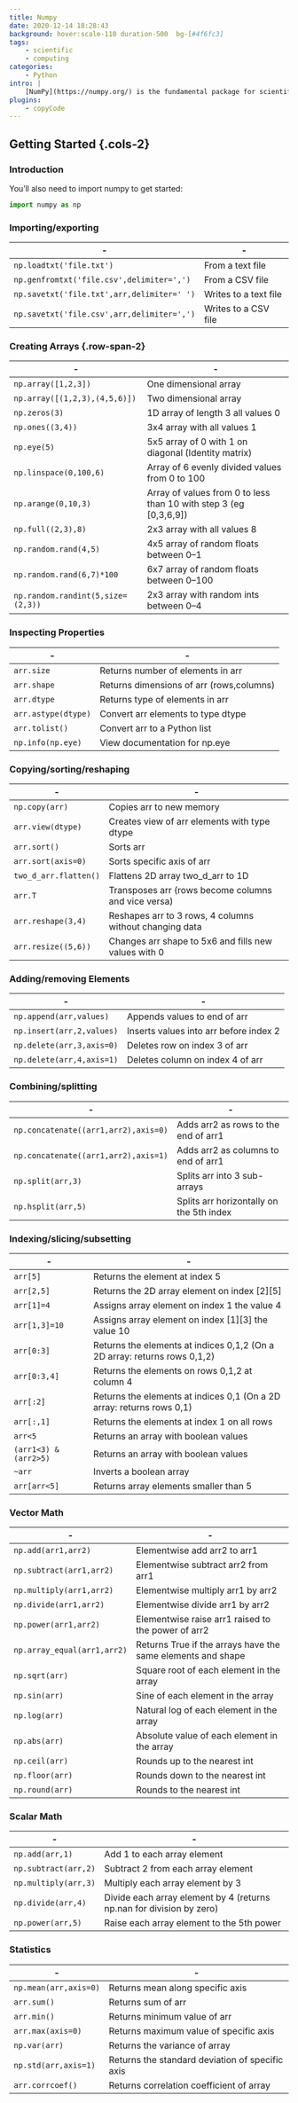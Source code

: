 ```yaml
---
title: Numpy
date: 2020-12-14 18:28:43
background: hover:scale-110 duration-500  bg-[#4f6fc3]
tags:
    - scientific
    - computing
categories:
    - Python
intro: |
    [NumPy](https://numpy.org/) is the fundamental package for scientific computing with Python. This cheat sheet is a quick reference for NumPy beginners.
plugins:
    - copyCode
---
```


Getting Started {.cols-2}
---------------

### Introduction

You’ll also need to import numpy to get started:

```python
import numpy as np
```


### Importing/exporting


| -                                          | -                     |
|--------------------------------------------|-----------------------|
| `np.loadtxt('file.txt')`                   | From a text file      |
| `np.genfromtxt('file.csv',delimiter=',')`  | From a CSV file       |
| `np.savetxt('file.txt',arr,delimiter=' ')` | Writes to a text file |
| `np.savetxt('file.csv',arr,delimiter=',')` | Writes to a CSV file  |


### Creating Arrays {.row-span-2}


| -                             | -                                 |
|-------------------------------|-----------------------------------|
| `np.array([1,2,3])`           | One dimensional array             |
| `np.array([(1,2,3),(4,5,6)])` | Two dimensional array             |
| `np.zeros(3)`                 | 1D array of length 3 all values 0 |
| `np.ones((3,4))`              | 3x4 array with all values 1       |
| `np.eye(5)` | 5x5 array of 0 with 1 on diagonal (Identity matrix)
| `np.linspace(0,100,6)` | Array of 6 evenly divided values from 0 to 100 |
| `np.arange(0,10,3)` | Array of values from 0 to less than 10 with step 3 (eg [0,3,6,9])
| `np.full((2,3),8)` | 2x3 array with all values 8 |
| `np.random.rand(4,5)` | 4x5 array of random floats between 0–1 |
| `np.random.rand(6,7)*100` | 6x7 array of random floats between 0–100 |
| `np.random.randint(5,size=(2,3))` | 2x3 array with random ints between 0–4 |


### Inspecting Properties


| -          | -                                 |
|------------|-----------------------------------|
| `arr.size` | Returns number of elements in arr |
| `arr.shape` | Returns dimensions of arr (rows,columns)
| `arr.dtype` | Returns type of elements in arr |
| `arr.astype(dtype)` | Convert arr elements to type dtype |
| `arr.tolist()` | Convert arr to a Python list |
| `np.info(np.eye)` | View documentation for np.eye |


### Copying/sorting/reshaping


| -                     | -                                            |
|-----------------------|----------------------------------------------|
| `np.copy(arr)`        | Copies arr to new memory                     |
| `arr.view(dtype)`     | Creates view of arr elements with type dtype |
| `arr.sort()`          | Sorts arr                                    |
| `arr.sort(axis=0)`    | Sorts specific axis of arr                   |
| `two_d_arr.flatten()` | Flattens 2D array two_d_arr to 1D            |
| `arr.T` | Transposes arr (rows become columns and vice versa)
| `arr.reshape(3,4)` | Reshapes arr to 3 rows, 4 columns without changing data |
| `arr.resize((5,6))` | Changes arr shape to 5x6 and fills new values with 0 |


### Adding/removing Elements


| -                         | -                                      |
|---------------------------|----------------------------------------|
| `np.append(arr,values)`   | Appends values to end of arr           |
| `np.insert(arr,2,values)` | Inserts values into arr before index 2 |
| `np.delete(arr,3,axis=0)` | Deletes row on index 3 of arr          |
| `np.delete(arr,4,axis=1)` | Deletes column on index 4 of arr       |


### Combining/splitting


| -                                    | -                                        |
|--------------------------------------|------------------------------------------|
| `np.concatenate((arr1,arr2),axis=0)` | Adds arr2 as rows to the end of arr1     |
| `np.concatenate((arr1,arr2),axis=1)` | Adds arr2 as columns to end of arr1      |
| `np.split(arr,3)`                    | Splits arr into 3 sub-arrays             |
| `np.hsplit(arr,5)`                   | Splits arr horizontally on the 5th index |


### Indexing/slicing/subsetting


| -        | -                              |
|----------|--------------------------------|
| `arr[5]` | Returns the element at index 5 |
| `arr[2,5]` | Returns the 2D array element on index [2][5]
| `arr[1]=4` | Assigns array element on index 1 the value 4 |
| `arr[1,3]=10` | Assigns array element on index [1][3] the value 10 |
| `arr[0:3]` | Returns the elements at indices 0,1,2 (On a 2D array: returns rows 0,1,2)
| `arr[0:3,4]` | Returns the elements on rows 0,1,2 at column 4 |
| `arr[:2]` | Returns the elements at indices 0,1 (On a 2D array: returns rows 0,1)
| `arr[:,1]` | Returns the elements at index 1 on all rows |
| `arr<5` | Returns an array with boolean values |
| `(arr1<3) & (arr2>5)` | Returns an array with boolean values |
| `~arr` | Inverts a boolean array |
| `arr[arr<5]` | Returns array elements smaller than 5 |



### Vector Math


| -                           | -                                                           |
|-----------------------------|-------------------------------------------------------------|
| `np.add(arr1,arr2)`         | Elementwise add arr2 to arr1                                |
| `np.subtract(arr1,arr2)`    | Elementwise subtract arr2 from arr1                         |
| `np.multiply(arr1,arr2)`    | Elementwise multiply arr1 by arr2                           |
| `np.divide(arr1,arr2)`      | Elementwise divide arr1 by arr2                             |
| `np.power(arr1,arr2)`       | Elementwise raise arr1 raised to the power of arr2          |
| `np.array_equal(arr1,arr2)` | Returns True if the arrays have the same elements and shape |
| `np.sqrt(arr)`              | Square root of each element in the array                    |
| `np.sin(arr)`               | Sine of each element in the array                           |
| `np.log(arr)`               | Natural log of each element in the array                    |
| `np.abs(arr)`               | Absolute value of each element in the array                 |
| `np.ceil(arr)`              | Rounds up to the nearest int                                |
| `np.floor(arr)`             | Rounds down to the nearest int                              |
| `np.round(arr)`             | Rounds to the nearest int                                   |


### Scalar Math


| -                    | -                                  |
|----------------------|------------------------------------|
| `np.add(arr,1)`      | Add 1 to each array element        |
| `np.subtract(arr,2)` | Subtract 2 from each array element |
| `np.multiply(arr,3)` | Multiply each array element by 3   |
| `np.divide(arr,4)` | Divide each array element by 4 (returns np.nan for division by zero)
| `np.power(arr,5)` | Raise each array element to the 5th power |


### Statistics


| -                     | -                                               |
|-----------------------|-------------------------------------------------|
| `np.mean(arr,axis=0)` | Returns mean along specific axis                |
| `arr.sum()`           | Returns sum of arr                              |
| `arr.min()`           | Returns minimum value of arr                    |
| `arr.max(axis=0)`     | Returns maximum value of specific axis          |
| `np.var(arr)`         | Returns the variance of array                   |
| `np.std(arr,axis=1)`  | Returns the standard deviation of specific axis |
| `arr.corrcoef()`      | Returns correlation coefficient of array        |
